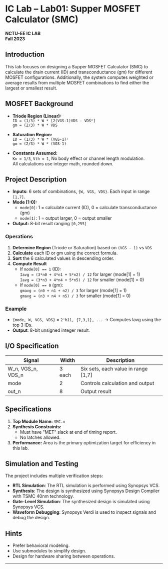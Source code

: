 # IC Lab – Lab01: Supper MOSFET Calculator (SMC)

**NCTU-EE IC LAB**  
**Fall 2023**

## Introduction
This lab focuses on designing a Supper MOSFET Calculator (SMC) to calculate the drain current (ID) and transconductance (gm) for different MOSFET configurations. Additionally, the system computes weighted or average results from multiple MOSFET combinations to find either the largest or smallest result.

## MOSFET Background
- **Triode Region (Linear):**  
  `ID = (1/3) * W * [2(VGS-1)VDS - VDS²]`  
  `gm = (2/3) * W * VDS`

- **Saturation Region:**  
  `ID = (1/3) * W * (VGS-1)²`  
  `gm = (2/3) * W * (VGS-1)`

- **Constants Assumed:**  
  `Kn = 1/3`, `Vth = 1`, No body effect or channel length modulation.  
  All calculations use integer math, rounded down.

## Project Description
- **Inputs:** 6 sets of combinations, `{W, VGS, VDS}`. Each input in range `[1,7]`.
- **Mode [1:0]:**
  - `mode[0]`: 1 = calculate current (ID), 0 = calculate transconductance (gm)
  - `mode[1]`: 1 = output larger, 0 = output smaller
- **Output:** 8-bit result ranging `[0,255]`

### Operations
1. **Determine Region** (Triode or Saturation) based on `(VGS - 1)` vs `VDS`
2. **Calculate** each ID or gm using the correct formula.
3. **Sort** the 6 calculated values in descending order.
4. **Compute Result**
   - If `mode[0] == 1` (ID):  
     `Iavg = (3*n0 + 4*n1 + 5*n2) / 12` for larger (mode[1] = 1)  
     `Iavg = (3*n3 + 4*n4 + 5*n5) / 12` for smaller (mode[1] = 0)
   - If `mode[0] == 0` (gm):  
     `gmavg = (n0 + n1 + n2) / 3` for larger (mode[1] = 1)  
     `gmavg = (n3 + n4 + n5) / 3` for smaller (mode[1] = 0)

### Example
- `{mode, W, VGS, VDS}` = `2'b11, {7,3,1}, ...`  → Computes Iavg using the top 3 IDs.
- **Output**: 8-bit unsigned integer result.

## I/O Specification
| Signal | Width | Description |
|--------|-------|-------------|
| W_n, VGS_n, VDS_n | 3 each | Six sets, each value in range [1,7] |
| mode  | 2     | Controls calculation and output |
| out_n | 8     | Output result |

## Specifications
1. **Top Module Name:** `SMC.v`
2. **Synthesis Constraints:**
   - Must have "MET" slack at end of timing report.
   - No latches allowed.
3. **Performance:** Area is the primary optimization target for efficiency in this lab.

## Simulation and Testing
The project includes multiple verification steps:
- **RTL Simulation**: The RTL simulation is performed using Synopsys VCS.
- **Synthesis**: The design is synthesized using Synopsys Design Compiler with TSMC 40nm technology.
- **Gate-Level Simulation**: The synthesized design is simulated using Synopsys VCS.
- **Waveform Debugging**: Synopsys Verdi is used to inspect signals and debug the design.

## Hints
- Prefer behavioral modeling.
- Use submodules to simplify design.
- Design for hardware sharing between operations.

---
